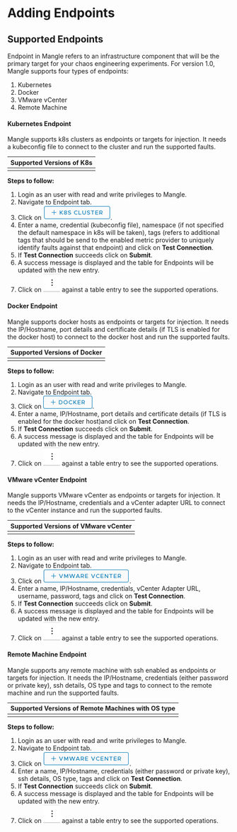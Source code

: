 # Adding Endpoints

## Supported Endpoints

Endpoint in Mangle refers to an infrastructure component that will be the primary target for your chaos engineering experiments. For version 1.0, Mangle supports four types of endpoints:

1. Kubernetes
2. Docker
3. VMware vCenter
4. Remote Machine

#### Kubernetes Endpoint

Mangle supports k8s clusters as endpoints or targets for injection. It needs a kubeconfig file to connect to the cluster and run the supported faults.

| Supported Versions of K8s |
| :--- |
|  |

**Steps to follow:** 

1. Login as an user with read and write privileges to Mangle.
2. Navigate to Endpoint tab.
3. Click on ![](../.gitbook/assets/k8sclusterbutton.png).
4. Enter a name, credential \(kubeconfig file\), namespace \(if not specified the default namespace in k8s will be taken\), tags \(refers to additional tags that should be send to the enabled metric provider to uniquely identify faults against that endpoint\) and click on **Test Connection**.
5. If **Test Connection** succeeds click on **Submit**.
6. A success message is displayed and the table for Endpoints will be updated with the new entry.
7. Click on ![](../.gitbook/assets/supportedactionsbutton.png) against a table entry to see the supported operations.

#### Docker Endpoint

Mangle supports docker hosts as endpoints or targets for injection. It needs the IP/Hostname, port details and certificate details \(if TLS is enabled for the docker host\) to connect to the docker host and run the supported faults.

| Supported Versions of Docker |
| :--- |
|  |

**Steps to follow:** 

1. Login as an user with read and write privileges to Mangle.
2. Navigate to Endpoint tab.
3. Click on ![](../.gitbook/assets/dockerbutton.png).
4. Enter a name, IP/Hostname, port details and certificate details \(if TLS is enabled for the docker host\)and click on **Test Connection**.
5. If **Test Connection** succeeds click on **Submit**.
6. A success message is displayed and the table for Endpoints will be updated with the new entry.
7. Click on ![](../.gitbook/assets/supportedactionsbutton.png) against a table entry to see the supported operations.

#### VMware vCenter Endpoint

Mangle supports VMware vCenter as endpoints or targets for injection. It needs the IP/Hostname, credentials and a vCenter adapter URL to connect to the vCenter instance and run the supported faults.

| Supported Versions of VMware vCenter |
| :--- |
|  |

**Steps to follow:** 

1. Login as an user with read and write privileges to Mangle.
2. Navigate to Endpoint tab.
3. Click on ![](../.gitbook/assets/vcenterbutton.png).
4. Enter a name, IP/Hostname, credentials, vCenter Adapter URL, username, password, tags and click on **Test Connection**.
5. If **Test Connection** succeeds click on **Submit**.
6. A success message is displayed and the table for Endpoints will be updated with the new entry.
7. Click on ![](../.gitbook/assets/supportedactionsbutton.png) against a table entry to see the supported operations.

#### Remote Machine Endpoint

Mangle supports any remote machine with ssh enabled as endpoints or targets for injection. It needs the IP/Hostname, credentials \(either password or private key\), ssh details, OS type and tags to connect to the remote machine and run the supported faults.

| Supported Versions of Remote Machines with OS type |
| :--- |
|  |

**Steps to follow:** 

1. Login as an user with read and write privileges to Mangle.
2. Navigate to Endpoint tab.
3. Click on ![](../.gitbook/assets/vcenterbutton.png).
4. Enter a name, IP/Hostname, credentials \(either password or private key\), ssh details, OS type, tags and click on **Test Connection**.
5. If **Test Connection** succeeds click on **Submit**.
6. A success message is displayed and the table for Endpoints will be updated with the new entry.
7. Click on ![](../.gitbook/assets/supportedactionsbutton.png) against a table entry to see the supported operations.

